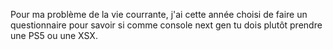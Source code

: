 Pour ma problème de la vie courrante, j'ai cette année choisi de faire un questionnaire pour savoir si comme console next gen tu dois plutôt prendre une PS5 ou une XSX.
